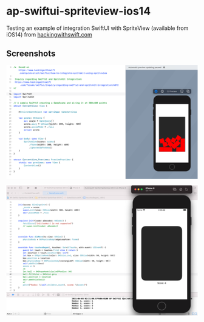# ap-swiftui-spriteview-ios14

Testing an example of integration SwiftUI with SpriteView (available from iOS14) from [hackingwithswift.com](https://www.hackingwithswift.com/quick-start/swiftui/how-to-integrate-spritekit-using-spriteview) 

## Screenshots

![screenshot.png](https://github.com/alexpilugin/ap-swiftui-spriteview-ios14/blob/main/screenshots/screenshot.png "screenshot.png") 

![screenshot2.png](https://github.com/alexpilugin/ap-swiftui-spriteview-ios14/blob/main/screenshots/screenshot-2.png "screenshot2.png") 